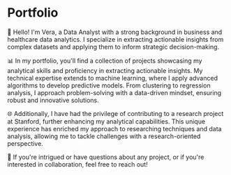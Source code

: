 # Portfolio
👋 Hello! I'm Vera, a Data Analyst with a strong background in business and healthcare data analytics. I specialize in extracting actionable insights from complex datasets and applying them to inform strategic decision-making.

📊 In my portfolio, you'll find a collection of projects showcasing my analytical skills and proficiency in extracting actionable insights. My technical expertise extends to machine learning, where I apply advanced algorithms to develop predictive models. From clustering to regression analysis, I approach problem-solving with a data-driven mindset, ensuring robust and innovative solutions.

🌐 Additionally, I have had the privilege of contributing to a research project at Stanford, further enhancing my analytical capabilities. This unique experience has enriched my approach to researching techniques and data analysis, allowing me to tackle challenges with a research-oriented perspective.

🚀 If you're intrigued or have questions about any project, or if you're interested in collaboration, feel free to reach out! 


